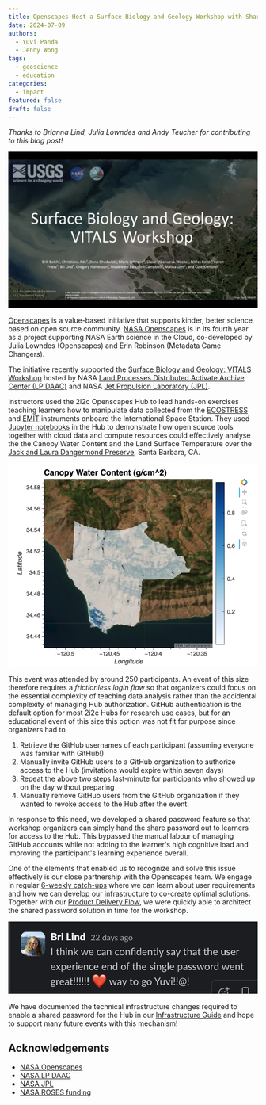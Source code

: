 ```yaml
---
title: Openscapes Host a Surface Biology and Geology Workshop with Shared Password Feature
date: 2024-07-09
authors:
  - Yuvi Panda
  - Jenny Wong
tags:
  - geoscience
  - education
categories:
  - impact
featured: false
draft: false
---
```


*Thanks to Brianna Lind, Julia Lowndes and Andy Teucher for contributing to this blog post!* 

![Cover slide from the SBG Workshop](featured.png "Surface Biology and Geology: VITALS Workshop")

[Openscapes](https://openscapes.org) is a value-based initiative that supports kinder, better science based on open source community. [NASA Openscapes](https://nasa-openscapes.github.io) is in its fourth year as a project supporting NASA Earth science in the Cloud, co-developed by Julia Lowndes (Openscapes) and Erin Robinson (Metadata Game Changers).  

The initiative recently supported the [Surface Biology and Geology: VITALS Workshop](https://nasa.github.io/VITALS/) hosted by NASA [Land Processes Distributed Activate Archive Center (LP DAAC)](https://lpdaac.usgs.gov/) and NASA [Jet Propulsion Laboratory (JPL)](https://www.jpl.nasa.gov/).

Instructors used the 2i2c Openscapes Hub to lead hands-on exercises teaching learners how to manipulate data collected from the [ECOSTRESS](https://ecostress.jpl.nasa.gov/) and [EMIT](https://earth.jpl.nasa.gov/emit/) instruments onboard the International Space Station. They used [Jupyter notebooks](https://nasa.github.io/VITALS/python/01_Finding_Concurrent_Data.html) in the Hub to demonstrate how open source tools together with cloud data and compute resources could effectively analyse the the Canopy Water Content and the Land Surface Temperature over the [Jack and Laura Dangermond Preserve](https://www.dangermondpreserve.org/), Santa Barbara, CA.

![Plot of the Canopy Water Content over the Jack and Laura Dangermond Preserve, Santa Barbara, CA.](canopy-water-content.png "Plot of the Canopy Water Content over the Jack and Laura Dangermond Preserve, Santa Barbara, CA from a [VITALS Workshop Jupyter notebook](https://nasa.github.io/VITALS/python/03_EMIT_CWC_from_Reflectance.html).")

This event was attended by around 250 participants. An event of this size therefore requires a *frictionless login flow* so that organizers could focus on the essential complexity of teaching data analysis rather than the accidental complexity of managing Hub authorization. GitHub authentication is the default option for most 2i2c Hubs for research use cases, but for an educational event of this size this option was not fit for purpose since organizers had to

1. Retrieve the GitHub usernames of each participant (assuming everyone was familiar with GitHub!)
1. Manually invite GitHub users to a GitHub organization to authorize access to the Hub (invitations would expire within seven days)
1. Repeat the above two steps last-minute for participants who showed up on the day without preparing
1. Manually remove GitHub users from the GitHub organization if they wanted to revoke access to the Hub after the event.

In response to this need, we developed a shared password feature so that workshop organizers can simply hand the share password out to learners for access to the Hub. This bypassed the manual labour of managing GitHub accounts while not adding to the learner's high cognitive load and improving the participant's learning experience overall.

One of the elements that enabled us to recognize and solve this issue effectively is our close partnership with the Openscapes team. We engage in regular [6-weekly catch-ups](https://github.com/NASA-Openscapes/2i2cAccessPolicies/issues/7) where we can learn about user requirements and how we can develop our infrastructure to co-create optimal solutions. Together with our [Product Delivery Flow](https://team-compass.2i2c.org/product/deliveryflow/#defining-our-product-delivery-flow), we were quickly able to architect the shared password solution in time for the workshop.

![Slack message from Bri Lind](slack.png "Feedback from Brianna Lind (LP DAAC)")

We have documented the technical infrastructure changes required to enable a shared password for the Hub in our [Infrastructure Guide](https://infrastructure.2i2c.org/hub-deployment-guide/configure-auth/shared-password/) and hope to support many future events with this mechanism!

## Acknowledgements

- [NASA Openscapes](https://nasa-openscapes.github.io/)
- [NASA LP DAAC](https://lpdaac.usgs.gov/)
- [NASA JPL](https://www.jpl.nasa.gov/)
- [NASA ROSES funding](https://science.nasa.gov/researchers/)
